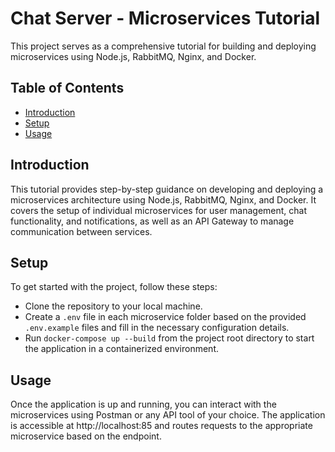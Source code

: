 # Chat Server - Microservices Tutorial

This project serves as a comprehensive tutorial for building and deploying microservices using Node.js, RabbitMQ, Nginx, and Docker.

## Table of Contents

-   [Introduction](#introduction)
-   [Setup](#setup)
-   [Usage](#usage)

## Introduction

This tutorial provides step-by-step guidance on developing and deploying a microservices architecture using Node.js, RabbitMQ, Nginx, and Docker. It covers the setup of individual microservices for user management, chat functionality, and notifications, as well as an API Gateway to manage communication between services.

## Setup

To get started with the project, follow these steps:

-   Clone the repository to your local machine.
-   Create a `.env` file in each microservice folder based on the provided `.env.example` files and fill in the necessary configuration details.
-   Run `docker-compose up --build` from the project root directory to start the application in a containerized environment.

## Usage

Once the application is up and running, you can interact with the microservices using Postman or any API tool of your choice. The application is accessible at http://localhost:85 and routes requests to the appropriate microservice based on the endpoint.
